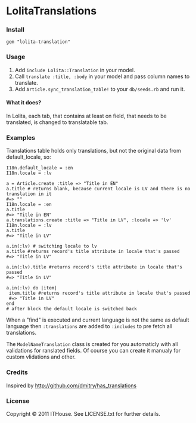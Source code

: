 # LolitaTranslations


### Install

    gem "lolita-translation"

### Usage

1. Add `include Lolita::Translation` in your model.
2. Call `translate :title, :body` in your model and pass column names to translate.
3. Add `Article.sync_translation_table!` to your `db/seeds.rb` and run it.

#### What it does?
In Lolita, each tab, that contains at least on field, that needs to be translated, is changed to translatable tab.

### Examples

Translations table holds only translations, but not the original data from default_locale, so:

    I18n.default_locale = :en
    I18n.locale = :lv

    a = Article.create :title => "Title in EN"
    a.title # returns blank, because current locale is LV and there is no translation in it
    #=> ""
    I18n.locale = :en
    a.title
    #=> "Title in EN"
    a.translations.create :title => "Title in LV", :locale => 'lv'
    I18n.locale = :lv
    a.title
    #=> "Title in LV"

    a.in(:lv) # switching locale to lv
    a.title #returns record's title attribute in locale that's passed
    #=> "Title in LV"

    a.in(:lv).title #returns record's title attribute in locale that's passed
    #=> "Title in LV"

    a.in(:lv) do |item|
     item.title #returns record's title attribute in locale that's passed
     #=> "Title in LV" 
    end
    # after block the default locale is switched back

When a "find" is executed and current language is not the same as default language then `:translations` are added to `:includes` to pre fetch all translations.

The `ModelNameTranslation` class is created for you automaticly with all validations for ranslated fields. Of course you can create it manualy for custom vlidations and other.


### Credits

Inspired by http://github.com/dmitry/has_translations

### License

Copyright © 2011 ITHouse. See LICENSE.txt for further details.
